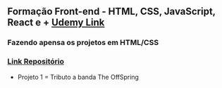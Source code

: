 ## Formação Front-end - HTML, CSS, JavaScript, React e + [Udemy Link](https://www.udemy.com/course/formacao-front-end-html-css-javascript-react-e/?couponCode=24T6MT62024)
### Fazendo apensa os projetos em HTML/CSS
### [Link Repositório](https://github.com/matheusbattisti/html_css_completo) 

- Projeto 1 = Tributo a banda The OffSpring
